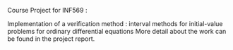 Course Project for INF569 :

Implementation of a verification method : interval methods for initial-value problems for ordinary differential equations
More detail about the work can be found in the project report.
